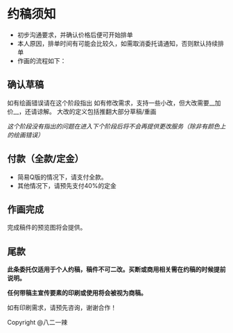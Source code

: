 
# 约稿须知

- 初步沟通要求，并确认价格后便可开始排单
- 本人原因，排单时间有可能会比较久，如需取消委托请通知，否则默认持续排单
- 作画的流程如下：

## 确认草稿

如有绘画错误请在这个阶段指出
如有修改需求，支持一些小改，但大改需要__加价__，还请谅解。
大改的定义包括推翻大部分草稿/重画

*这个阶段没有指出的问题在进入下个阶段后将不会再提供更改服务（除非有颜色上的绘画错误）*

## 付款（全款/定金）

- 简易Q版的情况下，请支付全款。
- 其他情况下，请预先支付40%的定金

## 作画完成

完成稿件的预览图将会提供。

## 尾款

**此条委托仅适用于个人约稿，稿件不可二改。买断或商用相关需在约稿的时候提前说明。**

**任何带稿主宣传要素的印刷或使用将会被视为商稿。**

如有印刷需求，请预先咨询，谢谢合作！


Copyright @八二一辣
